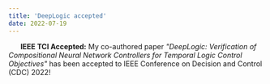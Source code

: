 ```yaml
---
title: 'DeepLogic accepted'
date: 2022-07-19
---
```


&nbsp;&nbsp;&nbsp;&nbsp;&nbsp; **IEEE TCI Accepted:** My co-authored paper *"DeepLogic: Verification of Compositional Neural Network Controllers for Temporal Logic Control Objectives"* has been accepted to IEEE Conference on Decision and Control (CDC) 2022!
